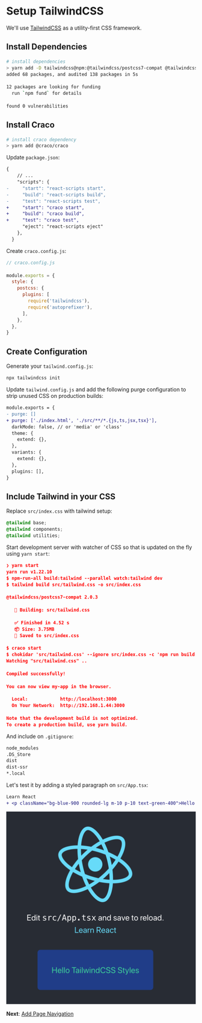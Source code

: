 # Setup TailwindCSS

We'll use [TailwindCSS](https://tailwindcss.com/docs/installation) as a utility-first CSS framework.

## Install Dependencies

```bash
# install dependencies
> yarn add -D tailwindcss@npm:@tailwindcss/postcss7-compat @tailwindcss/postcss7-compat postcss@^7 autoprefixer@^9
added 68 packages, and audited 138 packages in 5s

12 packages are looking for funding
  run `npm fund` for details

found 0 vulnerabilities
```

## Install Craco

```bash
# install craco dependency
> yarn add @craco/craco
```

Update `package.json`:

```diff
{
    // ...
    "scripts": {
-     "start": "react-scripts start",
-     "build": "react-scripts build",
-     "test": "react-scripts test",
+     "start": "craco start",
+     "build": "craco build",
+     "test": "craco test",
      "eject": "react-scripts eject"
    },
  }
```

Create `craco.config.js`:

```js
// craco.config.js

module.exports = {
  style: {
    postcss: {
      plugins: [
        require('tailwindcss'),
        require('autoprefixer'),
      ],
    },
  },
}
```

## Create Configuration

Generate your `tailwind.config.js`:

```sh
npx tailwindcss init
```

Update `tailwind.config.js` and add the following purge configuration to strip unused CSS on production builds:

```diff
module.exports = {
- purge: []
+ purge: ['./index.html', './src/**/*.{js,ts,jsx,tsx}'],
  darkMode: false, // or 'media' or 'class'
  theme: {
    extend: {},
  },
  variants: {
    extend: {},
  },
  plugins: [],
}
```

## Include Tailwind in your CSS

Replace `src/index.css` with tailwind setup:

```css
@tailwind base;
@tailwind components;
@tailwind utilities;
```

Start development server with watcher of CSS so that is updated on the fly using `yarn start`:

```json
❯ yarn start
yarn run v1.22.10
$ npm-run-all build:tailwind --parallel watch:tailwind dev
$ tailwind build src/tailwind.css -o src/index.css

@tailwindcss/postcss7-compat 2.0.3

   🚀 Building: src/tailwind.css

   ✅ Finished in 4.52 s
   📦 Size: 3.75MB
   💾 Saved to src/index.css

$ craco start
$ chokidar 'src/tailwind.css' --ignore src/index.css -c 'npm run build:tailwind'
Watching "src/tailwind.css" ..

Compiled successfully!

You can now view my-app in the browser.

  Local:            http://localhost:3000
  On Your Network:  http://192.168.1.44:3000

Note that the development build is not optimized.
To create a production build, use yarn build.
```

And include on `.gitignore`:

```diff
node_modules
.DS_Store
dist
dist-ssr
*.local
```

Let's test it by adding a styled paragraph on `src/App.tsx`:

```diff
Learn React
+ <p className="bg-blue-900 rounded-lg m-10 p-10 text-green-400">Hello TailwindCSS Styles</p>
```

![TailwindCSS](imgs/tailwindcss.png)

**Next**: [Add Page Navigation](3.add-page-navigation.md)
